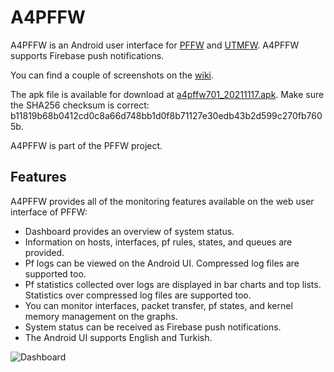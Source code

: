 # A4PFFW

A4PFFW is an Android user interface for [PFFW](https://github.com/sonertari/PFFW) and [UTMFW](https://github.com/sonertari/UTMFW). A4PFFW supports Firebase push notifications.

You can find a couple of screenshots on the [wiki](https://github.com/sonertari/A4PFFW/wiki).

The apk file is available for download at [a4pffw701\_20211117.apk](https://drive.google.com/file/d/1ZFo1ZVFiXWQdLTMnIWt7wpV0HvSKF2No/view?usp=sharing). Make sure the SHA256 checksum is correct: b11819b68b0412cd0c8a66d748bb1d0f8b71127e30edb43b2d599c270fb7605b.

A4PFFW is part of the PFFW project.

## Features

A4PFFW provides all of the monitoring features available on the web user interface of PFFW:

- Dashboard provides an overview of system status.
- Information on hosts, interfaces, pf rules, states, and queues are provided.
- Pf logs can be viewed on the Android UI. Compressed log files are supported too.
- Pf statistics collected over logs are displayed in bar charts and top lists. Statistics over compressed log files are supported too.
- You can monitor interfaces, packet transfer, pf states, and kernel memory management on the graphs.
- System status can be received as Firebase push notifications.
- The Android UI supports English and Turkish.

![Dashboard](https://github.com/sonertari/A4PFFW/blob/master/screenshots/A4PffwDashboard.png)
